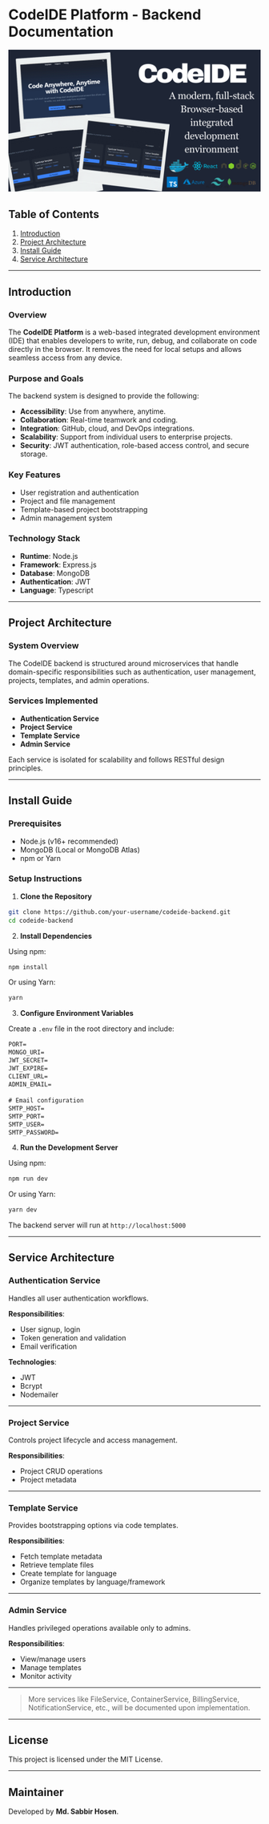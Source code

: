 # CodeIDE Platform - Backend Documentation

![CodeIDE Banner](./src/assets/CodeIde-Banner.png)

## Table of Contents

1. [Introduction](#introduction)
2. [Project Architecture](#project-architecture)
3. [Install Guide](#install-guide)
4. [Service Architecture](#service-architecture)

---

## Introduction

### Overview

The **CodeIDE Platform** is a web-based integrated development environment (IDE) that enables developers to write, run, debug, and collaborate on code directly in the browser. It removes the need for local setups and allows seamless access from any device.

### Purpose and Goals

The backend system is designed to provide the following:

- **Accessibility**: Use from anywhere, anytime.
- **Collaboration**: Real-time teamwork and coding.
- **Integration**: GitHub, cloud, and DevOps integrations.
- **Scalability**: Support from individual users to enterprise projects.
- **Security**: JWT authentication, role-based access control, and secure storage.

### Key Features

- User registration and authentication
- Project and file management
- Template-based project bootstrapping
- Admin management system

### Technology Stack

- **Runtime**: Node.js
- **Framework**: Express.js
- **Database**: MongoDB
- **Authentication**: JWT
- **Language**: Typescript

---

## Project Architecture

### System Overview

The CodeIDE backend is structured around microservices that handle domain-specific responsibilities such as authentication, user management, projects, templates, and admin operations.

### Services Implemented

- **Authentication Service**
- **Project Service**
- **Template Service**
- **Admin Service**

Each service is isolated for scalability and follows RESTful design principles.

---

## Install Guide

### Prerequisites

- Node.js (v16+ recommended)
- MongoDB (Local or MongoDB Atlas)
- npm or Yarn

### Setup Instructions

1. **Clone the Repository**

```bash
git clone https://github.com/your-username/codeide-backend.git
cd codeide-backend
```

2. **Install Dependencies**

Using npm:

```bash
npm install
```

Or using Yarn:

```bash
yarn
```

3. **Configure Environment Variables**

Create a `.env` file in the root directory and include:

```env
PORT=
MONGO_URI=
JWT_SECRET=
JWT_EXPIRE=
CLIENT_URL=
ADMIN_EMAIL=

# Email configuration
SMTP_HOST=
SMTP_PORT=
SMTP_USER=
SMTP_PASSWORD=
```

4. **Run the Development Server**

Using npm:

```bash
npm run dev
```

Or using Yarn:

```bash
yarn dev
```

The backend server will run at `http://localhost:5000`

---

## Service Architecture

### Authentication Service

Handles all user authentication workflows.

**Responsibilities**:

- User signup, login
- Token generation and validation
- Email verification

**Technologies**:

- JWT
- Bcrypt
- Nodemailer

---

### Project Service

Controls project lifecycle and access management.

**Responsibilities**:

- Project CRUD operations
- Project metadata

---

### Template Service

Provides bootstrapping options via code templates.

**Responsibilities**:

- Fetch template metadata
- Retrieve template files
- Create template for language
- Organize templates by language/framework

---

### Admin Service

Handles privileged operations available only to admins.

**Responsibilities**:

- View/manage users
- Manage templates
- Monitor activity

---

> More services like FileService, ContainerService, BillingService, NotificationService, etc., will be documented upon implementation.

---

## License

This project is licensed under the MIT License.

---

## Maintainer

Developed by **Md. Sabbir Hosen**.
